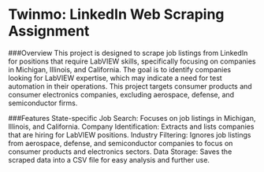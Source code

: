 # Twinmo: LinkedIn Web Scraping Assignment

###Overview
This project is designed to scrape job listings from LinkedIn for positions that require LabVIEW skills, specifically focusing on companies in Michigan, Illinois, and California. The goal is to identify companies looking for LabVIEW expertise, which may indicate a need for test automation in their operations. This project targets consumer products and consumer electronics companies, excluding aerospace, defense, and semiconductor firms.

###Features
State-specific Job Search: Focuses on job listings in Michigan, Illinois, and California.
Company Identification: Extracts and lists companies that are hiring for LabVIEW positions.
Industry Filtering: Ignores job listings from aerospace, defense, and semiconductor companies to focus on consumer products and electronics sectors.
Data Storage: Saves the scraped data into a CSV file for easy analysis and further use.
